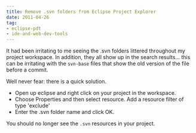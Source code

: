 ```yaml
---
title: Remove .svn folders from Eclipse Project Explorer
date: 2011-04-26
tag:
- eclipse-pdt
- ide-and-web-dev-tools
---
```

It had been irritating to me seeing the .svn folders littered throughout my project workspace.  In addition, they all show up in the search results... this can be irritating with the `svn-base` files that show the old version of the file before a commit.

<!--more-->

Well never fear: there is a quick solution.  

* Open up eclipse and right click on your project in the workspace.  
* Choose Properties and then select resource.  Add a resource filter of type 'exclude'
* Enter the .svn folder name and click OK.  

You should no longer see the `.svn` resources in your project.
